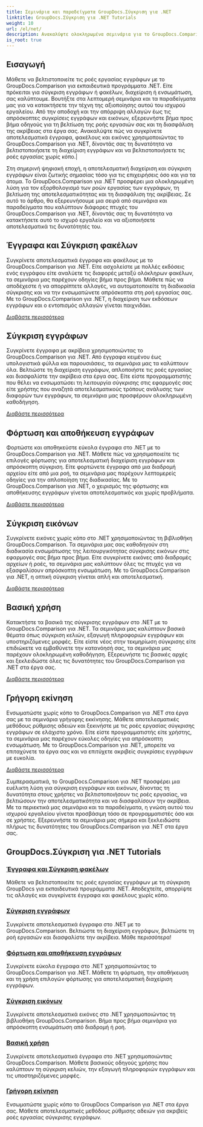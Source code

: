```yaml
---
title: Σεμινάρια και παραδείγματα GroupDocs.Σύγκριση για .NET
linktitle: GroupDocs.Σύγκριση για .NET Tutorials
weight: 10
url: /el/net/
description: Ανακαλύψτε ολοκληρωμένα σεμινάρια για το GroupDocs.Comparison για .NET, διευκολύνοντας την αποτελεσματική σύγκριση, διαχείριση και ενσωμάτωση εγγράφων και φακέλων χωρίς κόπο.
is_root: true
---
```

## Εισαγωγή

Μάθετε να βελτιστοποιείτε τις ροές εργασίας εγγράφων με το GroupDocs.Comparison για εκπαιδευτικά προγράμματα .NET. Είτε πρόκειται για σύγκριση εγγράφων ή φακέλων, διαχείριση ή ενσωμάτωση, σας καλύπτουμε. Βουτήξτε στα λεπτομερή σεμινάρια και τα παραδείγματα μας για να κατακτήσετε την τέχνη της αξιοποίησης αυτού του ισχυρού εργαλείου. Από την αποδοχή και την απόρριψη αλλαγών έως τις απρόσκοπτες συγκρίσεις εγγράφων και εικόνων, εξερευνήστε βήμα προς βήμα οδηγούς για τη βελτίωση της ροής εργασιών σας και τη διασφάλιση της ακρίβειας στα έργα σας. Ανακαλύψτε πώς να συγκρίνετε αποτελεσματικά έγγραφα, φακέλους και εικόνες χρησιμοποιώντας το GroupDocs.Comparison για .NET, δίνοντάς σας τη δυνατότητα να βελτιστοποιήσετε τη διαχείριση εγγράφων και να βελτιστοποιήσετε τις ροές εργασίας χωρίς κόπο.|

Στη σημερινή ψηφιακή εποχή, η αποτελεσματική διαχείριση και σύγκριση εγγράφων είναι ζωτικής σημασίας τόσο για τις επιχειρήσεις όσο και για τα άτομα. Το GroupDocs.Comparison για .NET προσφέρει μια ολοκληρωμένη λύση για τον εξορθολογισμό των ροών εργασίας των εγγράφων, τη βελτίωση της αποτελεσματικότητας και τη διασφάλιση της ακρίβειας. Σε αυτό το άρθρο, θα εξερευνήσουμε μια σειρά από σεμινάρια και παραδείγματα που καλύπτουν διάφορες πτυχές του GroupDocs.Comparison για .NET, δίνοντάς σας τη δυνατότητα να κατακτήσετε αυτό το ισχυρό εργαλείο και να αξιοποιήσετε αποτελεσματικά τις δυνατότητές του.

## Έγγραφα και Σύγκριση φακέλων

Συγκρίνετε αποτελεσματικά έγγραφα και φακέλους με το GroupDocs.Comparison για .NET. Είτε ασχολείστε με πολλές εκδόσεις ενός εγγράφου είτε αναλύετε τις διαφορές μεταξύ ολόκληρων φακέλων, τα σεμινάρια μας παρέχουν οδηγίες βήμα προς βήμα. Μάθετε πώς να αποδέχεστε ή να απορρίπτετε αλλαγές, να αυτοματοποιείτε τη διαδικασία σύγκρισης και να την ενσωματώνετε απρόσκοπτα στη ροή εργασίας σας. Με το GroupDocs.Comparison για .NET, η διαχείριση των εκδόσεων εγγράφων και ο εντοπισμός αλλαγών γίνεται παιχνιδάκι.

[Διαβάστε περισσότερα](./documents-and-folder-comparison/)

## Σύγκριση εγγράφων

Συγκρίνετε έγγραφα με ακρίβεια χρησιμοποιώντας το GroupDocs.Comparison για .NET. Από έγγραφα κειμένου έως υπολογιστικά φύλλα και παρουσιάσεις, τα σεμινάρια μας τα καλύπτουν όλα. Βελτιώστε τη διαχείριση εγγράφων, απλοποιήστε τις ροές εργασίας και διασφαλίστε την ακρίβεια στα έργα σας. Είτε είστε προγραμματιστής που θέλει να ενσωματώσει τη λειτουργία σύγκρισης στις εφαρμογές σας είτε χρήστης που αναζητά αποτελεσματικούς τρόπους ανάλυσης των διαφορών των εγγράφων, τα σεμινάρια μας προσφέρουν ολοκληρωμένη καθοδήγηση.

[Διαβάστε περισσότερα](./document-comparison/)

## Φόρτωση και αποθήκευση εγγράφων

Φορτώστε και αποθηκεύστε εύκολα έγγραφα στο .NET με το GroupDocs.Comparison για .NET. Μάθετε πώς να χρησιμοποιείτε τις επιλογές φόρτωσης για αποτελεσματική διαχείριση εγγράφων και απρόσκοπτη σύγκριση. Είτε φορτώνετε έγγραφα από μια διαδρομή αρχείου είτε από μια ροή, τα σεμινάρια μας παρέχουν λεπτομερείς οδηγίες για την απλοποίηση της διαδικασίας. Με το GroupDocs.Comparison για .NET, ο χειρισμός της φόρτωσης και αποθήκευσης εγγράφων γίνεται αποτελεσματικός και χωρίς προβλήματα.

[Διαβάστε περισσότερα](./loading-and-saving-documents/)

## Σύγκριση εικόνων

Συγκρίνετε εικόνες χωρίς κόπο στο .NET χρησιμοποιώντας τη βιβλιοθήκη GroupDocs.Comparison. Τα σεμινάρια μας σας καθοδηγούν στη διαδικασία ενσωμάτωσης της λειτουργικότητας σύγκρισης εικόνων στις εφαρμογές σας βήμα προς βήμα. Είτε συγκρίνετε εικόνες από διαδρομές αρχείων ή ροές, τα σεμινάρια μας καλύπτουν όλες τις πτυχές για να εξασφαλίσουν απρόσκοπτη ενσωμάτωση. Με το GroupDocs.Comparison για .NET, η οπτική σύγκριση γίνεται απλή και αποτελεσματική.

[Διαβάστε περισσότερα](./image-comparison/)

## Βασική χρήση 

Κατακτήστε τα βασικά της σύγκρισης εγγράφων στο .NET με το GroupDocs.Comparison για .NET. Τα σεμινάρια μας καλύπτουν βασικά θέματα όπως σύγκριση κελιών, εξαγωγή πληροφοριών εγγράφων και υποστηριζόμενες μορφές. Είτε είστε νέος στην τεκμηρίωση σύγκρισης είτε επιδιώκετε να εμβαθύνετε την κατανόησή σας, τα σεμινάρια μας παρέχουν ολοκληρωμένη καθοδήγηση. Εξερευνήστε τις βασικές αρχές και ξεκλειδώστε όλες τις δυνατότητες του GroupDocs.Comparison για .NET στα έργα σας.

[Διαβάστε περισσότερα](./basic-usage/)

## Γρήγορη εκίνηση 

Ενσωματώστε χωρίς κόπο το GroupDocs.Comparison για .NET στα έργα σας με τα σεμινάρια γρήγορης εκκίνησης. Μάθετε αποτελεσματικές μεθόδους ρύθμισης αδειών και ξεκινήστε με τις ροές εργασίας σύγκρισης εγγράφων σε ελάχιστο χρόνο. Είτε είστε προγραμματιστής είτε χρήστης, τα σεμινάρια μας παρέχουν εύκολες οδηγίες για απρόσκοπτη ενσωμάτωση. Με το GroupDocs.Comparison για .NET, μπορείτε να επιταχύνετε τα έργα σας και να επιτύχετε ακριβείς συγκρίσεις εγγράφων με ευκολία.

[Διαβάστε περισσότερα](./quick-start/)

Συμπερασματικά, το GroupDocs.Comparison για .NET προσφέρει μια ευέλικτη λύση για σύγκριση εγγράφων και εικόνων, δίνοντας τη δυνατότητα στους χρήστες να βελτιστοποιήσουν τις ροές εργασίας, να βελτιώσουν την αποτελεσματικότητα και να διασφαλίσουν την ακρίβεια. Με τα περιεκτικά μας σεμινάρια και τα παραδείγματα, η γνώση αυτού του ισχυρού εργαλείου γίνεται προσβάσιμη τόσο σε προγραμματιστές όσο και σε χρήστες. Εξερευνήστε τα σεμινάρια μας σήμερα και ξεκλειδώστε πλήρως τις δυνατότητες του GroupDocs.Comparison για .NET στα έργα σας.
## GroupDocs.Σύγκριση για .NET Tutorials 
### [Έγγραφα και Σύγκριση φακέλων](./documents-and-folder-comparison/)
Μάθετε να βελτιστοποιείτε τις ροές εργασίας εγγράφων με τη σύγκριση GroupDocs για εκπαιδευτικά προγράμματα .NET. Αποδεχτείτε, απορρίψτε τις αλλαγές και συγκρίνετε έγγραφα και φακέλους χωρίς κόπο.
### [Σύγκριση εγγράφων](./document-comparison/)
Συγκρίνετε αποτελεσματικά έγγραφα στο .NET με το GroupDocs.Comparison. Βελτιώστε τη διαχείριση εγγράφων, βελτιώστε τη ροή εργασιών και διασφαλίστε την ακρίβεια. Μάθε περισσότερα!
### [Φόρτωση και αποθήκευση εγγράφων](./loading-and-saving-documents/)
Συγκρίνετε εύκολα έγγραφα στο .NET χρησιμοποιώντας το GroupDocs.Comparison για .NET. Μάθετε τη φόρτωση, την αποθήκευση και τη χρήση επιλογών φόρτωσης για αποτελεσματική διαχείριση εγγράφων.
### [Σύγκριση εικόνων](./image-comparison/)
Συγκρίνετε αποτελεσματικά εικόνες στο .NET χρησιμοποιώντας τη βιβλιοθήκη GroupDocs.Comparison. Βήμα προς βήμα σεμινάρια για απρόσκοπτη ενσωμάτωση από διαδρομή ή ροή.
### [Βασική χρήση](./basic-usage/)
Συγκρίνετε αποτελεσματικά έγγραφα στο .NET χρησιμοποιώντας GroupDocs.Comparison. Μάθετε βασικούς οδηγούς χρήσης που καλύπτουν τη σύγκριση κελιών, την εξαγωγή πληροφοριών εγγράφων και τις υποστηριζόμενες μορφές.
### [Γρήγορη εκίνηση](./quick-start/)
Ενσωματώστε χωρίς κόπο το GroupDocs Comparison για .NET στα έργα σας. Μάθετε αποτελεσματικές μεθόδους ρύθμισης αδειών για ακριβείς ροές εργασίας σύγκρισης εγγράφων.